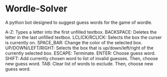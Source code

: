 # Wordle-Solver
A python bot designed to suggest guess words for the game of wordle.

A-Z: Types a letter into the first unfilled textbox.
BACKSPACE: Deletes the letter in the last unfilled textbox.
LCLICK/RCLICK: Selects the box the curser is currently on.
SPACE_BAR: Change the color of the selected box.
UP/DOWN/LEFT/RIGHT: Selects the box that is up/down/left/right of the currently selected box.
ESCAPE: Terminate.
ENTER: Choose guess word.
SHIFT: Add currently chosen word to list of invalid guesses. Then, choose new guess word.
TAB: Clear list of words to exclude. Then, choose new guess word.
